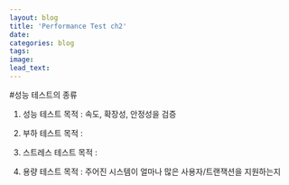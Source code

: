 ```yaml
---
layout: blog
title: 'Performance Test ch2'
date: 
categories: blog
tags: 
image: 
lead_text: 
---
```

#성능 테스트의 종류

1. 성능 테스트
    목적 : 속도, 확장성, 안정성을 검증

2. 부하 테스트
    목적 : 

    
3. 스트레스 테스트
    목적 : 

4. 용량 테스트
    목적 : 주어진 시스템이 얼마나 많은 사용자/트랜잭션을 지원하는지

